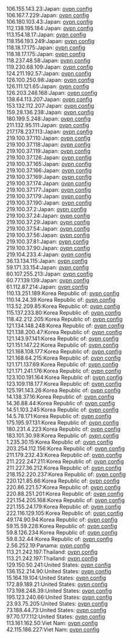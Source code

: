 106.155.143.23:Japan: [ovpn config](vpn/106_155_143_23.ovpn)  
106.167.7.229:Japan: [ovpn config](vpn/106_167_7_229.ovpn)  
106.180.103.43:Japan: [ovpn config](vpn/106_180_103_43.ovpn)  
112.138.195.184:Japan: [ovpn config](vpn/112_138_195_184.ovpn)  
113.154.18.17:Japan: [ovpn config](vpn/113_154_18_17.ovpn)  
118.156.193.249:Japan: [ovpn config](vpn/118_156_193_249.ovpn)  
118.18.17.175:Japan: [ovpn config](vpn/118_18_17_175.ovpn)  
118.18.17.175:Japan: [ovpn config](vpn/118_18_17_175.ovpn)  
118.237.48.58:Japan: [ovpn config](vpn/118_237_48_58.ovpn)  
119.230.68.109:Japan: [ovpn config](vpn/119_230_68_109.ovpn)  
124.211.192.57:Japan: [ovpn config](vpn/124_211_192_57.ovpn)  
126.100.250.98:Japan: [ovpn config](vpn/126_100_250_98.ovpn)  
126.111.121.65:Japan: [ovpn config](vpn/126_111_121_65.ovpn)  
126.203.246.168:Japan: [ovpn config](vpn/126_203_246_168.ovpn)  
138.64.113.207:Japan: [ovpn config](vpn/138_64_113_207.ovpn)  
153.132.112.207:Japan: [ovpn config](vpn/153_132_112_207.ovpn)  
159.28.136.238:Japan: [ovpn config](vpn/159_28_136_238.ovpn)  
180.199.5.248:Japan: [ovpn config](vpn/180_199_5_248.ovpn)  
211.132.95.111:Japan: [ovpn config](vpn/211_132_95_111.ovpn)  
217.178.237.113:Japan: [ovpn config](vpn/217_178_237_113.ovpn)  
219.100.37.110:Japan: [ovpn config](vpn/219_100_37_110.ovpn)  
219.100.37.118:Japan: [ovpn config](vpn/219_100_37_118.ovpn)  
219.100.37.119:Japan: [ovpn config](vpn/219_100_37_119.ovpn)  
219.100.37.126:Japan: [ovpn config](vpn/219_100_37_126.ovpn)  
219.100.37.165:Japan: [ovpn config](vpn/219_100_37_165.ovpn)  
219.100.37.166:Japan: [ovpn config](vpn/219_100_37_166.ovpn)  
219.100.37.169:Japan: [ovpn config](vpn/219_100_37_169.ovpn)  
219.100.37.174:Japan: [ovpn config](vpn/219_100_37_174.ovpn)  
219.100.37.177:Japan: [ovpn config](vpn/219_100_37_177.ovpn)  
219.100.37.179:Japan: [ovpn config](vpn/219_100_37_179.ovpn)  
219.100.37.190:Japan: [ovpn config](vpn/219_100_37_190.ovpn)  
219.100.37.2:Japan: [ovpn config](vpn/219_100_37_2.ovpn)  
219.100.37.24:Japan: [ovpn config](vpn/219_100_37_24.ovpn)  
219.100.37.29:Japan: [ovpn config](vpn/219_100_37_29.ovpn)  
219.100.37.54:Japan: [ovpn config](vpn/219_100_37_54.ovpn)  
219.100.37.56:Japan: [ovpn config](vpn/219_100_37_56.ovpn)  
219.100.37.81:Japan: [ovpn config](vpn/219_100_37_81.ovpn)  
219.100.37.90:Japan: [ovpn config](vpn/219_100_37_90.ovpn)  
219.104.233.4:Japan: [ovpn config](vpn/219_104_233_4.ovpn)  
36.13.134.115:Japan: [ovpn config](vpn/36_13_134_115.ovpn)  
59.171.33.154:Japan: [ovpn config](vpn/59_171_33_154.ovpn)  
60.107.255.213:Japan: [ovpn config](vpn/60_107_255_213.ovpn)  
60.77.139.139:Japan: [ovpn config](vpn/60_77_139_139.ovpn)  
61.112.87.214:Japan: [ovpn config](vpn/61_112_87_214.ovpn)  
110.13.251.189:Korea Republic of: [ovpn config](vpn/110_13_251_189.ovpn)  
110.14.24.39:Korea Republic of: [ovpn config](vpn/110_14_24_39.ovpn)  
113.52.209.85:Korea Republic of: [ovpn config](vpn/113_52_209_85.ovpn)  
115.137.233.80:Korea Republic of: [ovpn config](vpn/115_137_233_80.ovpn)  
118.42.212.205:Korea Republic of: [ovpn config](vpn/118_42_212_205.ovpn)  
121.134.148.248:Korea Republic of: [ovpn config](vpn/121_134_148_248.ovpn)  
121.138.200.47:Korea Republic of: [ovpn config](vpn/121_138_200_47.ovpn)  
121.143.97.141:Korea Republic of: [ovpn config](vpn/121_143_97_141.ovpn)  
121.151.147.22:Korea Republic of: [ovpn config](vpn/121_151_147_22.ovpn)  
121.168.108.177:Korea Republic of: [ovpn config](vpn/121_168_108_177.ovpn)  
121.168.64.215:Korea Republic of: [ovpn config](vpn/121_168_64_215.ovpn)  
121.171.137.69:Korea Republic of: [ovpn config](vpn/121_171_137_69.ovpn)  
121.171.241.176:Korea Republic of: [ovpn config](vpn/121_171_241_176.ovpn)  
123.100.191.164:Korea Republic of: [ovpn config](vpn/123_100_191_164.ovpn)  
123.109.118.177:Korea Republic of: [ovpn config](vpn/123_109_118_177.ovpn)  
125.191.143.26:Korea Republic of: [ovpn config](vpn/125_191_143_26.ovpn)  
14.138.37.16:Korea Republic of: [ovpn config](vpn/14_138_37_16.ovpn)  
14.36.88.44:Korea Republic of: [ovpn config](vpn/14_36_88_44.ovpn)  
14.51.103.245:Korea Republic of: [ovpn config](vpn/14_51_103_245.ovpn)  
14.5.78.171:Korea Republic of: [ovpn config](vpn/14_5_78_171.ovpn)  
175.195.97.131:Korea Republic of: [ovpn config](vpn/175_195_97_131.ovpn)  
180.231.4.223:Korea Republic of: [ovpn config](vpn/180_231_4_223.ovpn)  
183.101.30.98:Korea Republic of: [ovpn config](vpn/183_101_30_98.ovpn)  
1.235.30.15:Korea Republic of: [ovpn config](vpn/1_235_30_15.ovpn)  
203.254.112.156:Korea Republic of: [ovpn config](vpn/203_254_112_156.ovpn)  
211.179.232.43:Korea Republic of: [ovpn config](vpn/211_179_232_43.ovpn)  
211.222.247.211:Korea Republic of: [ovpn config](vpn/211_222_247_211.ovpn)  
211.227.36.212:Korea Republic of: [ovpn config](vpn/211_227_36_212.ovpn)  
218.152.220.237:Korea Republic of: [ovpn config](vpn/218_152_220_237.ovpn)  
220.121.85.66:Korea Republic of: [ovpn config](vpn/220_121_85_66.ovpn)  
220.86.221.57:Korea Republic of: [ovpn config](vpn/220_86_221_57.ovpn)  
220.88.251.201:Korea Republic of: [ovpn config](vpn/220_88_251_201.ovpn)  
221.154.205.168:Korea Republic of: [ovpn config](vpn/221_154_205_168.ovpn)  
221.155.24.179:Korea Republic of: [ovpn config](vpn/221_155_24_179.ovpn)  
222.116.129.105:Korea Republic of: [ovpn config](vpn/222_116_129_105.ovpn)  
49.174.90.94:Korea Republic of: [ovpn config](vpn/49_174_90_94.ovpn)  
59.15.59.228:Korea Republic of: [ovpn config](vpn/59_15_59_228.ovpn)  
59.8.126.234:Korea Republic of: [ovpn config](vpn/59_8_126_234.ovpn)  
59.8.32.44:Korea Republic of: [ovpn config](vpn/59_8_32_44.ovpn)  
2.56.252.19:Panama: [ovpn config](vpn/2_56_252_19.ovpn)  
113.21.242.197:Thailand: [ovpn config](vpn/113_21_242_197.ovpn)  
113.21.242.197:Thailand: [ovpn config](vpn/113_21_242_197.ovpn)  
129.150.50.241:United States: [ovpn config](vpn/129_150_50_241.ovpn)  
136.152.214.90:United States: [ovpn config](vpn/136_152_214_90.ovpn)  
15.164.19.104:United States: [ovpn config](vpn/15_164_19_104.ovpn)  
172.89.189.21:United States: [ovpn config](vpn/172_89_189_21.ovpn)  
173.198.248.39:United States: [ovpn config](vpn/173_198_248_39.ovpn)  
195.123.240.66:United States: [ovpn config](vpn/195_123_240_66.ovpn)  
23.93.75.205:United States: [ovpn config](vpn/23_93_75_205.ovpn)  
73.188.44.73:United States: [ovpn config](vpn/73_188_44_73.ovpn)  
97.70.177.112:United States: [ovpn config](vpn/97_70_177_112.ovpn)  
113.161.162.50:Viet Nam: [ovpn config](vpn/113_161_162_50.ovpn)  
42.115.186.227:Viet Nam: [ovpn config](vpn/42_115_186_227.ovpn)  

